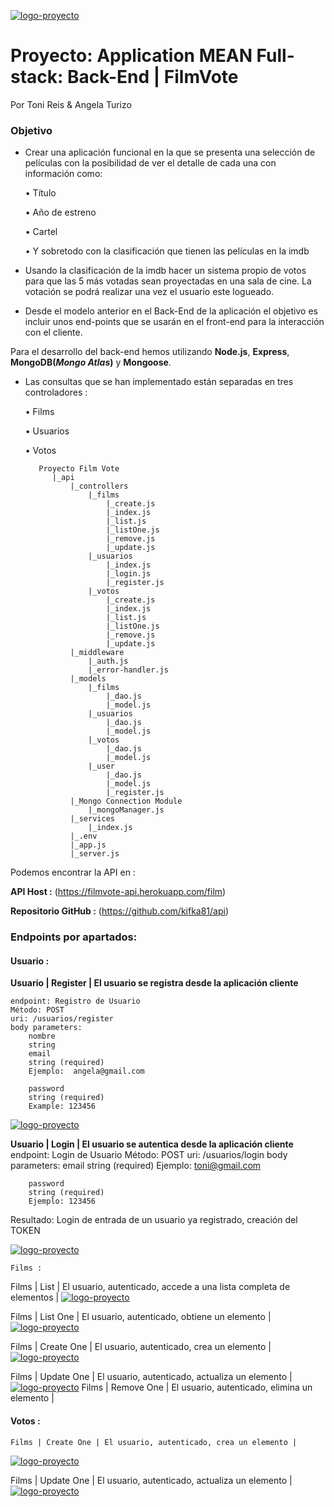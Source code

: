 [![logo-proyecto](https://i.imgur.com/bbISOvdm.png)](https://i.imgur.com/bbISOvdm.png)

# Proyecto: Application MEAN Full-stack: Back-End | FilmVote
Por Toni Reis & Angela Turizo

### Objetivo

- Crear una aplicación funcional en la que se presenta una selección de películas con la posibilidad de ver el detalle de cada una con información como:

    • Título

    • Año de estreno

    • Cartel

    • Y sobretodo con la clasificación que tienen las películas en la imdb

- Usando la clasificación de la imdb hacer un sistema propio de votos para que las 5 más votadas sean proyectadas en una sala de cine. La votación se podrá realizar una vez el usuario este logueado.

- Desde el modelo anterior en el Back-End de la aplicación el objetivo es incluir unos end-points que se usarán en el front-end para la interacción con el cliente.

Para el desarrollo del back-end hemos utilizando **Node.js**, **Express**, **MongoDB(_Mongo Atlas_)** y **Mongoose**. 

- Las consultas que se han implementado están separadas en tres controladores :

    • Films 
    
    • Usuarios 
    
    • Votos

         Proyecto Film Vote
            |_api
                |_controllers
                    |_films
                        |_create.js
                        |_index.js
                        |_list.js
                        |_listOne.js
                        |_remove.js
                        |_update.js
                    |_usuarios
                        |_index.js
                        |_login.js
                        |_register.js
                    |_votos
                        |_create.js
                        |_index.js
                        |_list.js
                        |_listOne.js
                        |_remove.js
                        |_update.js
                |_middleware
                    |_auth.js
                    |_error-handler.js
                |_models
                    |_films
                        |_dao.js
                        |_model.js
                    |_usuarios
                        |_dao.js
                        |_model.js
                    |_votos
                        |_dao.js
                        |_model.js
                    |_user
                        |_dao.js
                        |_model.js
                        |_register.js
                |_Mongo Connection Module
                    |_mongoManager.js
                |_services
                    |_index.js
                |_.env
                |_app.js
                |_server.js


Podemos encontrar la API en :

**API Host :**
(https://filmvote-api.herokuapp.com/film)

**Repositorio GitHub :** (https://github.com/kifka81/api)

### Endpoints por apartados:

#### Usuario :

**Usuario | Register | El usuario se registra desde la aplicación cliente**

    endpoint: Registro de Usuario
    Método: POST
    uri: /usuarios/register
    body parameters:
        nombre
        string
        email
        string (required) 
        Ejemplo:  angela@gmail.com
                        
        password
        string (required) 
        Example: 123456                       
                        
[![logo-proyecto](https://i.imgur.com/RvYkG5Bt.jpg)](https://i.imgur.com/RvYkG5Bt.jpg)

**Usuario | Login | El usuario se autentica desde la aplicación cliente**
    endpoint: Login de Usuario
    Método: POST
    uri: /usuarios/login
    body parameters:
        email
        string (required) 
        Ejemplo:  toni@gmail.com
                        
        password
        string (required) 
        Ejemplo: 123456
   Resultado: Login de entrada de un usuario ya registrado, creación del TOKEN 


[![logo-proyecto](https://i.imgur.com/5XpSuXG.jpg)](https://i.imgur.com/5XpSuXG.jpg)

    Films :

Films | List | El usuario, autenticado, accede a una lista completa de elementos |
[![logo-proyecto](https://i.imgur.com/HaO5wzt.jpg)](https://i.imgur.com/HaO5wzt.jpg)

Films | List One | El usuario, autenticado, obtiene un elemento |
[![logo-proyecto](https://i.imgur.com/avrpsF7.jpg)](https://i.imgur.com/avrpsF7.jpg)

Films | Create One | El usuario, autenticado, crea un elemento |
[![logo-proyecto](https://i.imgur.com/avrpsF7.jpg)](https://i.imgur.com/avrpsF7.jpg)

Films | Update One | El usuario, autenticado, actualiza un elemento |
[![logo-proyecto](https://i.imgur.com/avrpsF7.jpg)](https://i.imgur.com/avrpsF7.jpg)
Films | Remove One | El usuario, autenticado, elimina un elemento |

#### Votos :

    Films | Create One | El usuario, autenticado, crea un elemento |
[![logo-proyecto](https://i.imgur.com/avrpsF7.jpg)](https://i.imgur.com/avrpsF7.jpg)

Films | Update One | El usuario, autenticado, actualiza un elemento |
[![logo-proyecto](https://i.imgur.com/avrpsF7.jpg)](https://i.imgur.com/avrpsF7.jpg)


                
